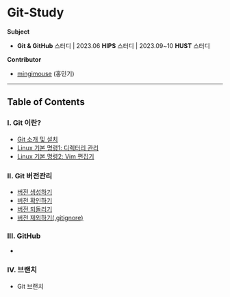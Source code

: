 # Git-Study
**Subject**

- **Git & GitHub** 스터디 | 2023.06 **HIPS** 스터디 | 2023.09~10 **HUST** 스터디

**Contributor**

- [mingimouse](https://github.com/mingimouse) (홍민기)

---

## Table of Contents

### I. Git 이란?

- [Git 소개 및 설치](./git01.md)
- [Linux 기본 명령1: 디렉터리 관리](./git02.md)
- [Linux 기본 명령2: Vim 편집기](./git03.md)

### II. Git 버전관리

- [버전 생성하기](./git04.md)
- [버전 확인하기](./git05.md)
- [버전 되돌리기](./git06.md)
- [버전 제외하기(.gitignore)](./git07.md)

### III. GitHub

- 

### IV. 브랜치

- Git 브랜치

### 
